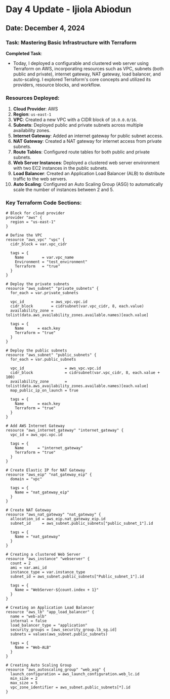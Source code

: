 # Day 4 Update - Ijiola Abiodun

## Date: December 4, 2024

### Task: Mastering Basic Infrastructure with Terraform

**Completed Task**:
- Today, I deployed a configurable and clustered web server using 
Terraform on AWS, incorporating resources such as VPC, subnets (both 
public and private), internet gateway, NAT gateway, load balancer, and 
auto-scaling. I explored Terraform's core concepts and utilized its 
providers, resource blocks, and workflow.

### Resources Deployed:
1. **Cloud Provider**: AWS
2. **Region**: `us-east-1`
3. **VPC**: Created a new VPC with a CIDR block of `10.0.0.0/16`.
4. **Subnets**: Deployed public and private subnets across multiple 
availability zones.
5. **Internet Gateway**: Added an internet gateway for public subnet 
access.
6. **NAT Gateway**: Created a NAT gateway for internet access from private 
subnets.
7. **Route Tables**: Configured route tables for both public and private 
subnets.
8. **Web Server Instances**: Deployed a clustered web server environment 
with two EC2 instances in the public subnets.
9. **Load Balancer**: Created an Application Load Balancer (ALB) to 
distribute traffic to the web servers.
10. **Auto Scaling**: Configured an Auto Scaling Group (ASG) to 
automatically scale the number of instances between 2 and 5.

### Key Terraform Code Sections:
```hcl
# Block for cloud provider
provider "aws" {
  region = "us-east-1"
}

# Define the VPC
resource "aws_vpc" "vpc" {
  cidr_block = var.vpc_cidr

  tags = {
    Name        = var.vpc_name
    Environment = "test_environment"
    Terraform   = "true"
  }
}

# Deploy the private subnets
resource "aws_subnet" "private_subnets" {
  for_each = var.private_subnets

  vpc_id            = aws_vpc.vpc.id
  cidr_block        = cidrsubnet(var.vpc_cidr, 8, each.value)
  availability_zone = 
tolist(data.aws_availability_zones.available.names)[each.value]

  tags = {
    Name      = each.key
    Terraform = "true"
  }
}

# Deploy the public subnets
resource "aws_subnet" "public_subnets" {
  for_each = var.public_subnets

  vpc_id                  = aws_vpc.vpc.id
  cidr_block              = cidrsubnet(var.vpc_cidr, 8, each.value + 100)
  availability_zone       = 
tolist(data.aws_availability_zones.available.names)[each.value]
  map_public_ip_on_launch = true

  tags = {
    Name      = each.key
    Terraform = "true"
  }
}

# Add AWS Internet Gateway
resource "aws_internet_gateway" "internet_gateway" {
  vpc_id = aws_vpc.vpc.id

  tags = {
    Name      = "internet_gateway"
    Terraform = "true"
  }
}

# Create Elastic IP for NAT Gateway
resource "aws_eip" "nat_gateway_eip" {
  domain = "vpc"

  tags = {
    Name = "nat_gateway_eip"
  }
}

# Create NAT Gateway
resource "aws_nat_gateway" "nat_gateway" {
  allocation_id = aws_eip.nat_gateway_eip.id
  subnet_id     = aws_subnet.public_subnets["public_subnet_1"].id

  tags = {
    Name = "nat_gateway"
  }
}

# Creating a clustered Web Server
resource "aws_instance" "webserver" {
  count = 2
  ami = var.ami_id
  instance_type = var.instance_type
  subnet_id = aws_subnet.public_subnets["Public_subnet_1"].id

  tags = {
    Name = "WebServer-${count.index + 1}"
  }
}

# Creating an Application Load Balancer
resource "aws_lb" "app_load_balancer" {
  name = "web-alb"
  internal = false
  load_balancer_type = "application"
  security_groups = [aws_security_group.lb_sg.id]
  subnets = values(aws_subnet.public_subnets)

  tags = {
    Name = "Web-ALB"
  }
}

# Creating Auto Scaling Group
resource "aws_autoscaling_group" "web_asg" {
  launch_configuration = aws_launch_configuration.web_lc.id
  min_size = 2
  max_size = 5
  vpc_zone_identifier = aws_subnet.public_subnets[*].id
}

